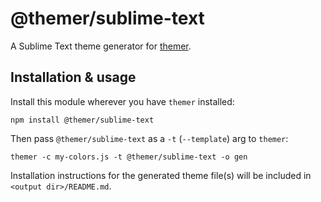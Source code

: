 # @themer/sublime-text

A Sublime Text theme generator for [themer](https://github.com/mjswensen/themer).

## Installation & usage

Install this module wherever you have `themer` installed:

    npm install @themer/sublime-text

Then pass `@themer/sublime-text` as a `-t` (`--template`) arg to `themer`:

    themer -c my-colors.js -t @themer/sublime-text -o gen

Installation instructions for the generated theme file(s) will be included in `<output dir>/README.md`.
